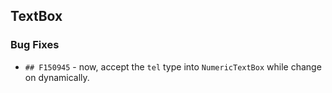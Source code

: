 ##  TextBox

 ###    Bug Fixes

- `## F150945` - now, accept the `tel` type into `NumericTextBox` while change on dynamically.
